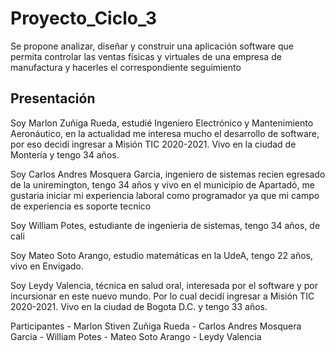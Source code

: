 # Proyecto_Ciclo_3
Se propone analizar, diseñar y construir una aplicación software que permita controlar las ventas físicas y virtuales de una empresa de manufactura y hacerles el correspondiente seguimiento

## Presentación

Soy Marlon Zuñiga Rueda, estudié Ingeniero Electrónico y Mantenimiento Aeronáutico, en la actualidad me interesa mucho el desarrollo de software, por eso decidí ingresar a Misión TIC 2020-2021. Vivo en la ciudad de Montería y tengo 34 años.

Soy Carlos Andres Mosquera Garcia, ingeniero de sistemas recien egresado de la uniremington, tengo 34 años y vivo en el municipio de Apartadó, me gustaria iniciar mi experiencia laboral como programador ya que mi campo de experiencia es soporte tecnico

Soy William Potes, estudiante de ingenieria de sistemas, tengo 34 años, de cali

Soy Mateo Soto Arango, estudio matemáticas en la UdeA, tengo 22 años, vivo en Envigado.

Soy Leydy Valencia, técnica en salud oral, interesada por el software y por incursionar en este nuevo mundo. Por lo cual decidí ingresar a Misión TIC 2020-2021. Vivo en la ciudad de Bogota D.C. y tengo 33 años.

Participantes
	- Marlon Stiven Zuñiga Rueda 
	- Carlos Andres Mosquera Garcia 
	- William Potes 
	- Mateo Soto Arango
	- Leydy Valencia
